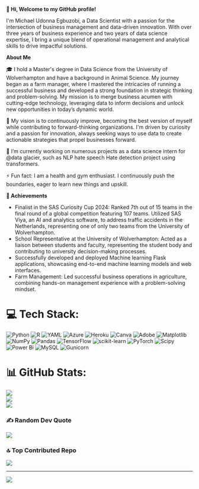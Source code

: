 **👋 Hi, Welcome to my GitHub profile!**

I'm Michael Udonna Egbuzobi, a Data Scientist with a passion for the intersection of business management and data-driven innovation. With over three years of business experience and two years of data science expertise, I bring a unique blend of operational management and analytical skills to drive impactful solutions.

**About Me**

🎓 I hold a Master's degree in Data Science from the University of Wolverhampton and have a background in Animal Science. My journey began as a farm manager, where I mastered the intricacies of running a successful business and developed a strong foundation in strategic thinking and problem-solving. My mission is to merge business acumen with cutting-edge technology, leveraging data to inform decisions and unlock new opportunities in today’s dynamic world.

👀 My vision is to continuously improve, becoming the best version of myself while contributing to forward-thinking organizations. I'm driven by curiosity and a passion for innovation, always seeking ways to use data to create actionable strategies that propel businesses forward.

🌱 I’m currently working on numerous projects as a data science intern for @data glacier, such as NLP hate speech Hate detection project using transformers.

⚡ Fun fact: I am a health and gym enthusiast. I continuously push the boundaries, eager to learn new things and upskill.  

 **🏅 Achievements**
- Finalist in the SAS Curiosity Cup 2024: Ranked 7th out of 15 teams in the final round of a global competition featuring 107 teams. Utilized SAS Viya, an AI and analytics software, to address traffic accidents in the Netherlands, representing one of only two teams from the University of Wolverhampton.
- School Representative at the University of Wolverhampton: Acted as a liaison between students and faculty, representing the student body and contributing to university decision-making processes.
- Successfully developed and deployed Machine learning Flask applications, showcasing end-to-end machine learning models and web interfaces.
- Farm Management: Led successful business operations in agriculture, combining hands-on management experience with a problem-solving mindset.


# 💻 Tech Stack:
![Python](https://img.shields.io/badge/python-3670A0?style=for-the-badge&logo=python&logoColor=ffdd54) ![R](https://img.shields.io/badge/r-%23276DC3.svg?style=for-the-badge&logo=r&logoColor=white) ![YAML](https://img.shields.io/badge/yaml-%23ffffff.svg?style=for-the-badge&logo=yaml&logoColor=151515) ![Azure](https://img.shields.io/badge/azure-%230072C6.svg?style=for-the-badge&logo=microsoftazure&logoColor=white) ![Heroku](https://img.shields.io/badge/heroku-%23430098.svg?style=for-the-badge&logo=heroku&logoColor=white) ![Canva](https://img.shields.io/badge/Canva-%2300C4CC.svg?style=for-the-badge&logo=Canva&logoColor=white) ![Adobe](https://img.shields.io/badge/adobe-%23FF0000.svg?style=for-the-badge&logo=adobe&logoColor=white) ![Matplotlib](https://img.shields.io/badge/Matplotlib-%23ffffff.svg?style=for-the-badge&logo=Matplotlib&logoColor=black) ![NumPy](https://img.shields.io/badge/numpy-%23013243.svg?style=for-the-badge&logo=numpy&logoColor=white) ![Pandas](https://img.shields.io/badge/pandas-%23150458.svg?style=for-the-badge&logo=pandas&logoColor=white) ![TensorFlow](https://img.shields.io/badge/TensorFlow-%23FF6F00.svg?style=for-the-badge&logo=TensorFlow&logoColor=white) ![scikit-learn](https://img.shields.io/badge/scikit--learn-%23F7931E.svg?style=for-the-badge&logo=scikit-learn&logoColor=white) ![PyTorch](https://img.shields.io/badge/PyTorch-%23EE4C2C.svg?style=for-the-badge&logo=PyTorch&logoColor=white) ![Scipy](https://img.shields.io/badge/SciPy-%230C55A5.svg?style=for-the-badge&logo=scipy&logoColor=%white) ![Power Bi](https://img.shields.io/badge/power_bi-F2C811?style=for-the-badge&logo=powerbi&logoColor=black) ![MySQL](https://img.shields.io/badge/mysql-4479A1.svg?style=for-the-badge&logo=mysql&logoColor=white) ![Gunicorn](https://img.shields.io/badge/gunicorn-%298729.svg?style=for-the-badge&logo=gunicorn&logoColor=white)
# 📊 GitHub Stats:
![](https://github-readme-stats.vercel.app/api?username=UdonnaM&theme=dark&hide_border=false&include_all_commits=false&count_private=false)<br/>
![](https://github-readme-streak-stats.herokuapp.com/?user=UdonnaM&theme=dark&hide_border=false)<br/>
![](https://github-readme-stats.vercel.app/api/top-langs/?username=UdonnaM&theme=dark&hide_border=false&include_all_commits=false&count_private=false&layout=compact)

### ✍️ Random Dev Quote
![](https://quotes-github-readme.vercel.app/api?type=horizontal&theme=radical)

### 🔝 Top Contributed Repo
![](https://github-contributor-stats.vercel.app/api?username=UdonnaM&limit=5&theme=dark&combine_all_yearly_contributions=true)

---
[![](https://visitcount.itsvg.in/api?id=UdonnaM&icon=0&color=0)](https://visitcount.itsvg.in)

<!-- Proudly created with GPRM ( https://gprm.itsvg.in ) -->





<!---
UdonnaM/UdonnaM is a ✨ special ✨ repository because its `README.md` (this file) appears on your GitHub profile.
You can click the Preview link to take a look at your changes.
--->
